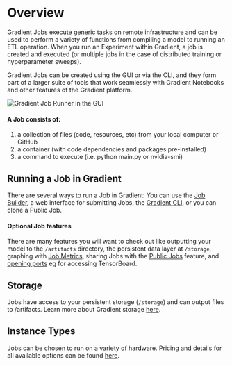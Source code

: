 # Overview

Gradient Jobs execute generic tasks on remote infrastructure and can be used to perform a variety of functions from compiling a model to running an ETL operation.  When you run an Experiment within Gradient, a job is created and executed \(or multiple jobs in the case of distributed training or hyperparameter sweeps\).     

Gradient Jobs can be created using the GUI or via the CLI, and they form part of a larger suite of tools that work seamlessly with Gradient Notebooks and other features of the Gradient platform.  

![Gradient Job Runner in the GUI](https://support.paperspace.com/hc/article_attachments/360008627173/mceclip1.png)

#### A Job consists of:

1. a collection of files \(code, resources, etc\) from your local computer or GitHub
2. a container \(with code dependencies and packages pre-installed\)
3. a command to execute \(i.e. python main.py or nvidia-smi\)

## Running a Job in Gradient

There are several ways to run a Job in Gradient: You can use the [Job Builder](), a web interface for submitting Jobs, the [Gradient CLI](../get-started/install-the-cli.md), or you can clone a Public Job. 

#### Optional Job features

There are many features you will want to check out like outputting your model to the `/artifacts` directory, the persistent data layer at `/storage`, graphing with [Job Metrics](create-a-job/job-metrics/), sharing Jobs with the [Public Jobs](public-jobs.md) feature, and [opening ports](https://support.paperspace.com/hc/en-us/articles/360003412574-Public-IPs-and-Port-Forwarding) eg for accessing TensorBoard.

## Storage 

Jobs have access to your persistent storage \(`/storage`\) and can output files to /artifacts.  Learn more about Gradient storage [here](../gradient-private-cloud/gradient-node/storage.md).

## Instance Types

Jobs can be chosen to run on a variety of hardware. Pricing and details for all available options can be found [here](https://gradient.paperspace.com/instances).

